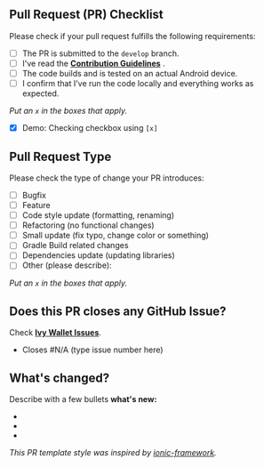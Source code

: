 ## Pull Request (PR) Checklist

Please check if your pull request fulfills the following requirements:

- [ ] The PR is submitted to the `develop` branch.
- [ ] I've read
  the **[Contribution Guidelines](https://github.com/ILIYANGERMANOV/ivy-wallet/blob/main/CONTRIBUTING.md)**
  .
- [ ] The code builds and is tested on an actual Android device.
- [ ] I confirm that I've run the code locally and everything works as expected.

_Put an `x` in the boxes that apply._

- [x] Demo: Checking checkbox using `[x]`

## Pull Request Type

Please check the type of change your PR introduces:

- [ ] Bugfix
- [ ] Feature
- [ ] Code style update (formatting, renaming)
- [ ] Refactoring (no functional changes)
- [ ] Small update (fix typo, change color or something)
- [ ] Gradle Build related changes
- [ ] Dependencies update (updating libraries)
- [ ] Other (please describe):

_Put an `x` in the boxes that apply._

## Does this PR closes any GitHub Issue?

Check **[Ivy Wallet Issues](https://github.com/ILIYANGERMANOV/ivy-wallet/issues)**.

- Closes #N/A (type issue number here)

## What's changed?

Describe with a few bullets **what's new:**

-
-
-

_This PR template style was inspired
by [ionic-framework](https://github.com/ionic-team/ionic-framework/blob/main/.github/PULL_REQUEST_TEMPLATE.md)._
